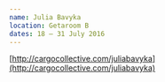 ```yaml
---
name: Julia Bavyka
location: Getaroom B
dates: 18 – 31 July 2016
---
```


[http://cargocollective.com/juliabavyka](http://cargocollective.com/juliabavyka)

